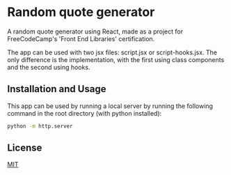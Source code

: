 # Random quote generator
A random quote generator using React, made as a project for FreeCodeCamp's 'Front End Libraries' certification.

The app can be used with two jsx files: script.jsx or script-hooks.jsx. The only difference is the implementation, with the first using class components and the second using hooks.

## Installation and Usage
This app can be used by running a local server by running the following command in the root directory (with python installed):

```bash
python -m http.server
```

## License
[MIT](https://choosealicense.com/licenses/mit/)